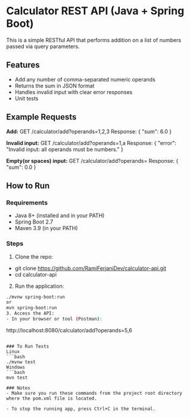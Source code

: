 # Calculator REST API (Java + Spring Boot)

This is a simple RESTful API that performs addition on a list of numbers passed via query parameters.

## Features

- Add any number of comma-separated numeric operands
- Returns the sum in JSON format
- Handles invalid input with clear error responses
- Unit tests

## Example Requests

**Add:**
GET /calculator/add?operands=1,2,3
Response: { "sum": 6.0 }

**Invalid input:**
GET /calculator/add?operands=1,a
Response: { "error": "Invalid input: all operands must be numbers." }

**Empty(or spaces) input:**
GET /calculator/add?operands=
Response: { "sum": 0.0 }

## How to Run

### Requirements
- Java 8+ (installed and in your PATH)
- Spring Boot 2.7
- Maven 3.9 (in your PATH)

### Steps

1. Clone the repo:
- git clone https://github.com/RamiFerjaniDev/calculator-api.git
- cd calculator-api
2. Run the application:
```bash
./mvnw spring-boot:run
or
mvn spring-boot:run
3. Access the API:
- In your browser or tool (Postman):
  ```
  http://localhost:8080/calculator/add?operands=5,6
  ```

### To Run Tests
Linux
```bash
./mvnw test
Windows
```bash
mvn test

### Notes
- Make sure you run these commands from the project root directory where the pom.xml file is located.

- To stop the running app, press Ctrl+C in the terminal.
